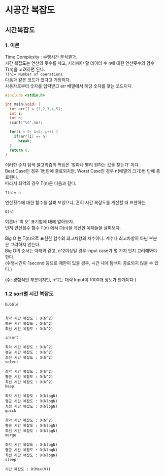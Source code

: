 # 시공간 복잡도
## 시간복잡도
### 1. 이론

Time Complexity : 수행시간 분석결과. <br>
시간 복잡도는 연산의 횟수를 세고, 처리해야 할 데이터 수 n에 대한 연산횟수의 함수 T(n)을 고려하면 된다. <br>
        ```
        T(n)= Number of operations
        ```
        <br>
다음과 같은 코드가 있다고 가정하자. <br>
사용자로부터 숫자를 입력받고 arr 배열에서 해당 숫자를 찾는 코드이다.

```c
#include <stdio.h>

int main(void) {
  int arr[] = {1,2,3,4,5};
  int i;
  int n;
  scanf("%d",&n);
  
  for(i = 0; i<5; i++) {
    if(arr[i] == n)
      break;
  }
  return 0;
}
```

이러한 순차 탐색 알고리즘의 핵심은 ‘얼마나 빨리 원하는 값을 찾는가’ 이다. <br>
Best Case인 경우 1번만에 종료되지만, Worst Case인 경우 n(배열의 크기)번 만에 종료된다. <br>
따라서 최악의 경우 T(n)은 다음과 같다. <br>
```
T(n)= n
```




연산횟수에 대한 함수를 살펴 보았으니, 흔히 시간 복잡도를 계산할 때 표현하는 
```
O(n)
```
이른바 ‘빅 오’ 표기법에 대해 알아보자. <br>
먼저 연산횟수 함수 T(n) 에서 O(n)을 계산한 예제들을 살펴보자. <br>
 
Big O 는 T(n)으로 표현한 함수의 최고차항의 차수이다. 계수나 최고차항이 아닌 부분은 고려하지 않는다.  <br>
Big O의 순서는 아래와 같고, n^2이상일 경우 input case가 몇 가지 인지 고려해봐야 한다. <br>
  (수행시간이 1second 등으로 제한이 있을 경우, 시간 내에 탐색이 종료되지 않을 수 있다.) <br>
 
(주: 경험적인 부분이지만, n^2는 대략 Input이 1000개 정도가 한계이다.) <br>

### 1.2 sort별 시간 복잡도
	bubble
 
 
	최악 시간 복잡도 : O(N^2)
	평균 시간 복잡도 : O(N^2)
	최선 시간 복잡도 : O(N^2)

	insert
 
	최악 시간 복잡도 : O(N^2)
	평균 시간 복잡도 : O(N^2)
	최선 시간 복잡도 : O(N^2)
	select
 
	최악 시간 복잡도 : O(N^2)
	평균 시간 복잡도 : O(N^2)
	최선 시간 복잡도 : O(N^2)
	heap
 
	최악 시간 복잡도 : O(NlogN)
	평균 시간 복잡도 : O(NlogN)
	최선 시간 복잡도 : O(NlogN)
	quick
 
	최악 시간 복잡도 : O(N^2)
	평균 시간 복잡도 : O(NlogN)
	최선 시간 복잡도 : O(NlogN)
	merge

	최악 시간 복잡도 : O(NlogN)
	평균 시간 복잡도 : O(NlogN)
	최선 시간 복잡도 : O(NlogN)
	sleep
 
	시간 복잡도 : O(Max(V))
